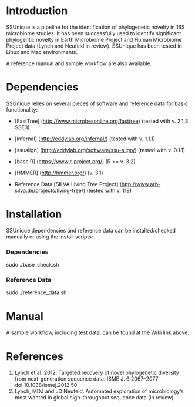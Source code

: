 # Introduction
SSUnique is a pipeline for the identification of phylogenetic novelty in 16S microbiome studies. It has been successfully used to identify significant phylogentic novelty in Earth Microbiome Project and Human Microbiome Project data (Lynch and Neufeld in review). SSUnique has been tested in Linux and Mac environments.

A reference manual and sample workflow are also available.

# Dependencies
SSUnique relies on several pieces of software and reference data for basic functionality:

- [FastTree] (http://www.microbesonline.org/fasttree) (tested with v. 2.1.3 SSE3)
- [infernal] (http://eddylab.org/infernal/)  (tested with v. 1.1.1)
- [ssualign] (http://eddylab.org/software/ssu-align/) (tested with v. 0.1.1)
- [base R] (https://www.r-project.org/) (R >= v. 3.2)
- [HMMER] (http://hmmer.org/) (v. 3.1)

- Reference Data [SILVA Living Tree Project] (http://www.arb-silva.de/projects/living-tree/) (tested with v. 119)

# Installation
SSUnique dependencies and reference data can be installed/checked manually or using the install scripts:

### Dependencies

sudo ./base_check.sh

### Reference Data
sudo ./reference_data.sh

# Manual

A sample workflow, including test data, can be found at the Wiki link above.

# References
1. Lynch et al. 2012. Targeted recovery of novel phylogenetic diversity from next-generation sequence data. ISME J. 6:2067–2077 doi:10.1038/ismej.2012.50
2. Lynch, MDJ and JD Neufeld. Automated exploration of microbiology’s most wanted in global high-throughput sequence data (in review)
